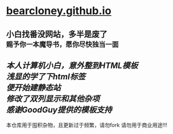 # [bearcloney.github.io](https://bearcloney.github.io)

**小白找番没网站，多半是废了** <br>
`赐予你一本魔导书，愿你尽快独当一面`
---
*本人计算机小白，意外整到HTML模板* <br>
*浅显的学了下html标签* <br>
*便开始建静态站* <br>
*修改了双列显示和其他杂项* <br>
*感谢GoodGuy提供的模板支持* 
---
本仓库用于囤积杂物，且更新过于频繁，请勿fork
请勿用于商业用途!!!

